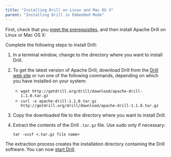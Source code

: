 ```yaml
---
title: "Installing Drill on Linux and Mac OS X"
parent: "Installing Drill in Embedded Mode"
---
```

First, check that you [meet the prerequisites]({{site.baseurl}}/docs/embedded-mode-prerequisites), and then install Apache Drill on Linux or Mac OS X:

Complete the following steps to install Drill:  

1. In a terminal window, change to the directory where you want to install Drill.

2. To get the latest version of Apache Drill, download Drill from the [Drill web site](http://getdrill.org/drill/download/apache-drill-1.1.0.tar.gz) or run one of the following commands, depending on which you have installed on your system:  
   * `wget http://getdrill.org/drill/download/apache-drill-1.1.0.tar.gz`  
   *  `curl -o apache-drill-1.1.0.tar.gz http://getdrill.org/drill/download/apache-drill-1.1.0.tar.gz`  

3. Copy the downloaded file to the directory where you want to install Drill. 

4. Extract the contents of the Drill `.tar.gz` file. Use sudo only if necessary:  

    `tar -xvzf <.tar.gz file name>`  

The extraction process creates the installation directory containing the Drill software. You can now [start Drill]({{site.baseurl}}/docs/starting-drill-on-linux-and-mac-os-x).